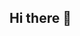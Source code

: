 ## Hi there 👋

<!--
**LeticiaaReinheimer/LeticiaaReinheimer** is a ✨ _special_ ✨ repository because its `README.md` (this file) appears on your GitHub profile.

Here are some ideas to get you started:

Estou estudando na escola Cedup Abilio Paulo no curso técnico de informática. Estou obtendo conhecimentos em linguagem de programação (C#,Python e Java), banco de dados (SQL), montagem e manutenção de computadores, redes, programação para Web (HTML,CSS e PHP), sistemas operacionais e modelagem de sistemas.
